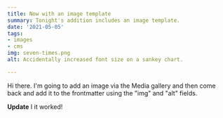 ```yaml
---
title: Now with an image template
summary: Tonight's addition includes an image template.
date: '2021-05-05'
tags:
- images
- cms
img: seven-times.png
alt: Accidentally increased font size on a sankey chart.

---
```

Hi there. I'm going to add an image via the Media gallery and then come back and add it to the frontmatter using the "img" and "alt" fields.

**Update** I it worked!